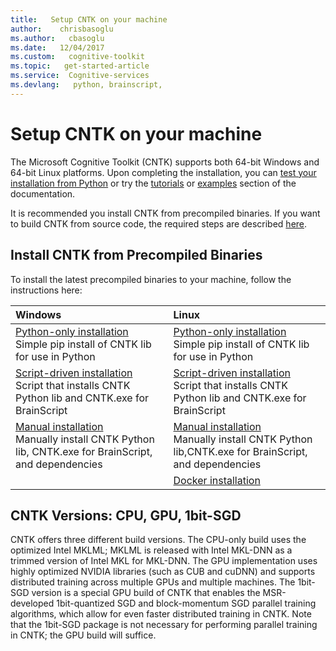 ```yaml
---
title:   Setup CNTK on your machine
author:    chrisbasoglu
ms.author:   cbasoglu
ms.date:   12/04/2017
ms.custom:   cognitive-toolkit
ms.topic:   get-started-article
ms.service:  Cognitive-services
ms.devlang:   python, brainscript, 
---
```


# Setup CNTK on your machine

The Microsoft Cognitive Toolkit (CNTK) supports both 64-bit Windows and 64-bit Linux platforms. Upon completing the installation, you can [test your installation from Python](./Setup-Test-Python.md) or try the [tutorials](./Tutorials.md) or [examples](./Examples.md) section of the documentation.

It is recommended you install CNTK from precompiled binaries. If you want to build CNTK from source code, the required steps are described [here](./Setup-CNTK-from-source.md).

## Install CNTK from Precompiled Binaries

To install the latest precompiled binaries to your machine, follow the instructions here:

|Windows                  | Linux                   |
|:------------------------|:------------------------|
|[Python-only installation](./Setup-Windows-Python.md)<br>Simple pip install of CNTK lib for use in Python| [Python-only installation](./Setup-Linux-Python.md)<br>Simple pip install of CNTK lib for use in Python |
|[Script-driven installation](./Setup-Windows-Binary-Script.md)<br>Script that installs CNTK Python lib and CNTK.exe for BrainScript | [Script-driven installation](./Setup-Linux-Binary-Script.md)<br>Script that installs CNTK Python lib and CNTK.exe for BrainScript 
|[Manual installation](./Setup-Windows-Binary-Manual.md)<br>Manually install CNTK Python lib, CNTK.exe for BrainScript, and dependencies  | [Manual installation](./Setup-Linux-Binary-Manual.md)<br>Manually install CNTK Python lib,CNTK.exe for BrainScript, and dependencies
|                                                     | [Docker installation](./CNTK-Docker-Containers.md)

## CNTK Versions: CPU, GPU, 1bit-SGD

CNTK offers three different build versions. The CPU-only build uses the optimized Intel MKLML; MKLML is released with Intel MKL-DNN as a trimmed version of Intel MKL for MKL-DNN. The GPU implementation uses highly optimized NVIDIA libraries (such as CUB and cuDNN) and supports distributed training across multiple GPUs and multiple machines. The 1bit-SGD version is a special GPU build of CNTK that enables the MSR-developed 1bit-quantized SGD and block-momentum SGD parallel training algorithms, which allow for even faster distributed training in CNTK. Note that the 1bit-SGD package is not necessary for performing parallel training in CNTK; the GPU build will suffice.
